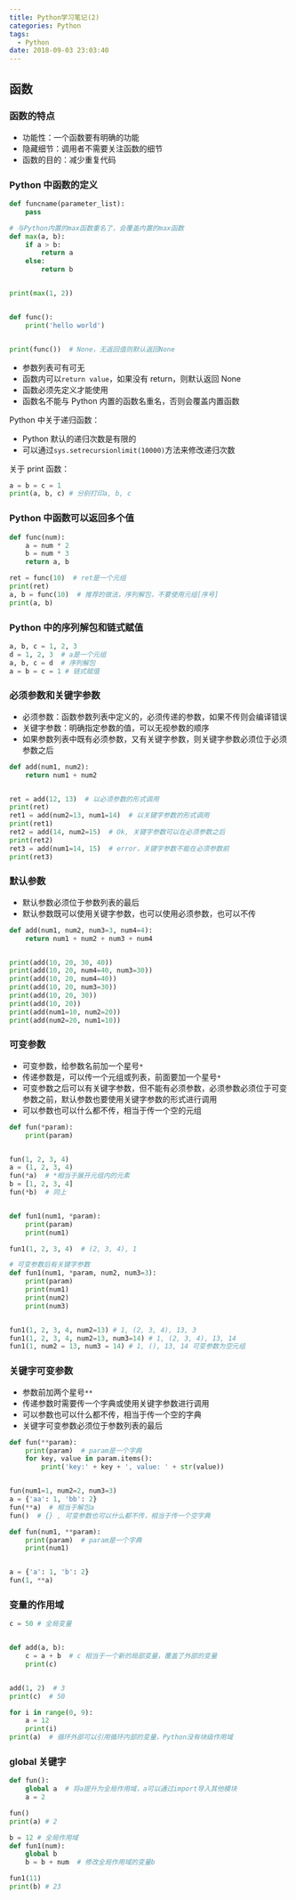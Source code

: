 ```yaml
---
title: Python学习笔记(2)
categories: Python
tags:
  - Python
date: 2018-09-03 23:03:40
---
```


## 函数

### 函数的特点

- 功能性：一个函数要有明确的功能
- 隐藏细节：调用者不需要关注函数的细节
- 函数的目的：减少重复代码

### Python 中函数的定义

```python
def funcname(parameter_list):
    pass

# 与Python内置的max函数重名了，会覆盖内置的max函数
def max(a, b):
    if a > b:
        return a
    else:
        return b


print(max(1, 2))


def func():
    print('hello world')


print(func())  # None，无返回值则默认返回None
```

- 参数列表可有可无
- 函数内可以`return value`，如果没有 return，则默认返回 None
- 函数必须先定义才能使用
- 函数名不能与 Python 内置的函数名重名，否则会覆盖内置函数

Python 中关于递归函数：

- Python 默认的递归次数是有限的
- 可以通过`sys.setrecursionlimit(10000)`方法来修改递归次数

关于 print 函数：

```python
a = b = c = 1
print(a, b, c) # 分别打印a, b, c
```

### Python 中函数可以返回多个值

```python
def func(num):
    a = num * 2
    b = num * 3
    return a, b

ret = func(10)  # ret是一个元组
print(ret)
a, b = func(10)  # 推荐的做法，序列解包，不要使用元组[序号]
print(a, b)
```

### Python 中的序列解包和链式赋值

```python
a, b, c = 1, 2, 3
d = 1, 2, 3  # a是一个元组
a, b, c = d  # 序列解包
a = b = c = 1 # 链式赋值
```

### 必须参数和关键字参数

- 必须参数：函数参数列表中定义的，必须传递的参数，如果不传则会编译错误
- 关键字参数：明确指定参数的值，可以无视参数的顺序
- 如果参数列表中既有必须参数，又有关键字参数，则关键字参数必须位于必须参数之后

```python
def add(num1, num2):
    return num1 + num2


ret = add(12, 13)  # 以必须参数的形式调用
print(ret)
ret1 = add(num2=13, num1=14)  # 以关键字参数的形式调用
print(ret1)
ret2 = add(14, num2=15)  # Ok, 关键字参数可以在必须参数之后
print(ret2)
ret3 = add(num1=14, 15)  # error，关键字参数不能在必须参数前
print(ret3)
```

### 默认参数

- 默认参数必须位于参数列表的最后
- 默认参数既可以使用关键字参数，也可以使用必须参数，也可以不传

```python
def add(num1, num2, num3=3, num4=4):
    return num1 + num2 + num3 + num4


print(add(10, 20, 30, 40))
print(add(10, 20, num4=40, num3=30))
print(add(10, 20, num4=40))
print(add(10, 20, num3=30))
print(add(10, 20, 30))
print(add(10, 20))
print(add(num1=10, num2=20))
print(add(num2=20, num1=10))
```

### 可变参数

- 可变参数，给参数名前加一个星号`*`
- 传递参数是，可以传一个元组或列表，前面要加一个星号`*`
- 可变参数之后可以有关键字参数，但不能有必须参数，必须参数必须位于可变参数之前，默认参数也要使用关键字参数的形式进行调用
- 可以参数也可以什么都不传，相当于传一个空的元组

```python
def fun(*param):
    print(param)


fun(1, 2, 3, 4)
a = (1, 2, 3, 4)
fun(*a)  # *相当于展开元组内的元素
b = [1, 2, 3, 4]
fun(*b)  # 同上


def fun1(num1, *param):
    print(param)
    print(num1)

fun1(1, 2, 3, 4)  # (2, 3, 4), 1

# 可变参数后有关键字参数
def fun1(num1, *param, num2, num3=3):
    print(param)
    print(num1)
    print(num2)
    print(num3)


fun1(1, 2, 3, 4, num2=13) # 1, (2, 3, 4), 13, 3
fun1(1, 2, 3, 4, num2=13, num3=14) # 1, (2, 3, 4), 13, 14
fun1(1, num2 = 13, num3 = 14) # 1, (), 13, 14 可变参数为空元组
```

### 关键字可变参数

- 参数前加两个星号`**`
- 传递参数时需要传一个字典或使用关键字参数进行调用
- 可以参数也可以什么都不传，相当于传一个空的字典
- 关键字可变参数必须位于参数列表的最后

```python
def fun(**param):
    print(param)  # param是一个字典
    for key, value in param.items():
        print('key:' + key + ', value: ' + str(value))


fun(num1=1, num2=2, num3=3)
a = {'aa': 1, 'bb': 2}
fun(**a)  # 相当于解包a
fun()  # {} , 可变参数也可以什么都不传，相当于传一个空字典

def fun(num1, **param):
    print(param)  # param是一个字典
    print(num1)


a = {'a': 1, 'b': 2}
fun(1, **a)
```

### 变量的作用域

```python
c = 50 # 全局变量


def add(a, b):
    c = a + b  # c 相当于一个新的局部变量，覆盖了外部的变量
    print(c)


add(1, 2)  # 3
print(c)  # 50

for i in range(0, 9):
    a = 12
    print(i)
print(a)  # 循环外部可以引用循环内部的变量，Python没有块级作用域
```

### global 关键字

```python
def fun():
    global a  # 将a提升为全局作用域，a可以通过import导入其他模块
    a = 2

fun()
print(a) # 2

b = 12 # 全局作用域
def fun1(num):
    global b
    b = b + num  # 修改全局作用域的变量b

fun1(11)
print(b) # 23
```
